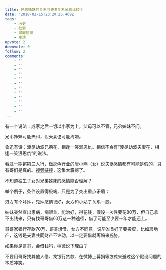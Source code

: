 ```yaml
---
title: 兄弟姊妹的关系与夫妻关系亲疏比较？
date: '2018-02-15T23:28:26.469Z'
tags:
    - 历史
    - 社会
    - 家庭居家
    - 生活
upvote: 2
downvote: 0
follow: 2
comments:
    - ''
    - ''
    - ''
    - ''
    - ''
    - ''
    - ''
    - ''
    - ''
    - ''
    - ''
    - ''
---
```


有一个说法：成家之后一切以小家为上，父母可以不管，兄弟姊妹不问。

兄弟姊妹可能失和，但夫妻也可能离婚。

鲁迅有诗：渡尽劫波兄弟在，相逢一笑泯恩仇。相信不会有“渡尽劫波夫妻在，相逢一笑泯恩仇”的说法。

看过一期锵锵三人行，做灰色行业的唐小燕（女）说夫妻感情都有可能是假的，只有哥们是真的。[视频链接](https://www.youtube.com/watch?v=CHDBqgDko4M)，这集太震撼了。

不知道独生子女对兄弟姊妹的感情能否理解？

举个例子，条件设置得极端，只是为了突出重点矛盾：

男方有个妹妹，兄妹感情很好，女方和小姑子关系一般。

妹妹突然查出患病，病很重，能治好，得花钱，假设一次性要花80万，但自己拿不出钱来，只有找哥哥借60万这一种途径，借了可能至少要十年才能还上。

哥哥家银行存款70万，哥哥想借，女方不同意，说早准备好了要投资，比如房地产，这钱是夫妻共同财产不许动，以一定要借就离婚来威胁。

如果你是哥哥，会借钱吗，稍微说下理由？

不要用哥哥找其他人借、找银行贷款、在微博上募捐等方式来避过这个假设问题的本质冲突。
